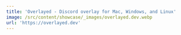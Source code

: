 ```yaml
---
title: 'Overlayed - Discord overlay for Mac, Windows, and Linux'
image: /src/content/showcase/_images/overlayed.dev.webp
url: 'https://overlayed.dev'
---
```


